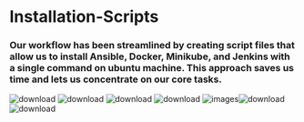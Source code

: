 # Installation-Scripts
### Our workflow has been streamlined by creating script files that allow us to install Ansible, Docker, Minikube, and Jenkins with a single command on ubuntu machine. This approach saves us time and lets us concentrate on our core tasks.            
![download](https://github.com/MazenMoneim/Scripts/assets/135109542/2d486a82-8400-4dd0-b253-a33616a0ed07)   ![download](https://github.com/MazenMoneim/Scripts/assets/135109542/2833c4e0-1fd9-4021-a654-eb37e7b07481) ![download](https://github.com/MazenMoneim/Scripts/assets/135109542/6bcbc353-86fa-4af1-81af-92d3de9811e3) ![download](https://github.com/MazenMoneim/Installation-Scripts/assets/135109542/7879cf13-3bb5-40d3-b8b5-32416a963deb)  ![images](https://github.com/MazenMoneim/Installation-Scripts/assets/135109542/abb922fb-50d2-4f18-a34b-72303b15c3d4)![download](https://github.com/MazenMoneim/Scripts/assets/135109542/678eda25-260e-4819-ab03-6ea1946a0a2a) ![download](https://github.com/MazenMoneim/Installation-Scripts/assets/135109542/22f2746e-4b26-422b-9a43-8cadeb44c529)










